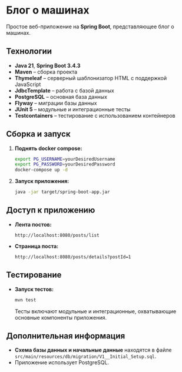 # Блог о машинах

Простое веб-приложение на **Spring Boot**, представляющее блог о машинах.

## Технологии

- **Java 21**, **Spring Boot 3.4.3**
- **Maven** – сборка проекта
- **Thymeleaf** – серверный шаблонизатор HTML с поддержкой JavaScript
- **JdbcTemplate** – работа с базой данных
- **PostgreSQL** – основная база данных
- **Flyway** – миграции базы данных
- **JUnit 5** – модульные и интеграционные тесты
- **Testcontainers** – тестирование с использованием контейнеров

## Сборка и запуск

1. **Поднять docker compose:**

   ```bash
   export PG_USERNAME=yourDesiredUsername
   export PG_PASSWORD=yourDesiredPassword
   docker-compose up -d
   ```

2. **Запуск приложения:**

   ```bash
   java -jar target/spring-boot-app.jar
   ```

## Доступ к приложению

- **Лента постов:**

  ```
  http://localhost:8080/posts/list
  ```

- **Страница поста:**

  ```
  http://localhost:8080/posts/details?postId=1
  ```

## Тестирование

- **Запуск тестов:**

  ```bash
  mvn test
  ```

  Тесты включают модульные и интеграционные, охватывающие основные компоненты приложения.

## Дополнительная информация

- **Схема базы данных и начальные данные** находятся в файле `src/main/resources/db/migration/V1__Initial_Setup.sql`.
- Приложение использует PostgreSQL.